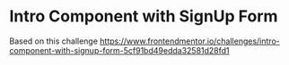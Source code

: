 # Intro Component with SignUp Form

Based on this challenge https://www.frontendmentor.io/challenges/intro-component-with-signup-form-5cf91bd49edda32581d28fd1
